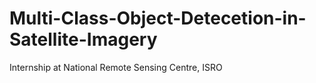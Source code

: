# Multi-Class-Object-Detecetion-in-Satellite-Imagery
Internship at National Remote Sensing Centre, ISRO 
